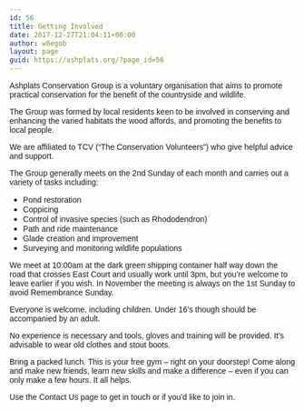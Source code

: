 ```yaml
---
id: 56
title: Getting Involved
date: 2017-12-27T21:04:11+00:00
author: w8egob
layout: page
guid: https://ashplats.org/?page_id=56
---
```

<div class="entry-content">
  <p>
    <span style="font-family: helvetica, arial, sans-serif;">Ashplats Conservation Group is a voluntary organisation that aims to promote practical conservation for the benefit of the countryside and wildlife.</span>
  </p>
  
  <p>
    <span style="font-family: helvetica, arial, sans-serif;">The Group was formed by local residents keen to be involved in conserving and enhancing the varied habitats the wood affords, and promoting the benefits to local people.</span>
  </p>
  
  <p>
    <span style="font-family: helvetica, arial, sans-serif;">We are affiliated to TCV (“The Conservation Volunteers”) who give helpful advice and support.</span>
  </p>
  
  <p>
    <span style="font-family: helvetica, arial, sans-serif;">The Group generally meets on the 2nd Sunday of each month and carries out a variety of tasks including:</span>
  </p>
  
  <ul>
    <li>
      <span style="font-family: helvetica, arial, sans-serif;">Pond restoration</span>
    </li>
    <li>
      <span style="font-family: helvetica, arial, sans-serif;">Coppicing</span>
    </li>
    <li>
      <span style="font-family: helvetica, arial, sans-serif;">Control of invasive species (such as Rhododendron)</span>
    </li>
    <li>
      <span style="font-family: helvetica, arial, sans-serif;">Path and ride maintenance</span>
    </li>
    <li>
      <span style="font-family: helvetica, arial, sans-serif;">Glade creation and improvement</span>
    </li>
    <li>
      <span style="font-family: helvetica, arial, sans-serif;">Surveying and monitoring wildlife populations</span>
    </li>
  </ul>
  
  <p>
    <span style="font-family: helvetica, arial, sans-serif;">We meet at 10:00am at the dark green shipping container half way down the road that crosses East Court and usually work until 3pm, but you’re welcome to leave earlier if you wish. In November the meeting is always on the 1st Sunday to avoid Remembrance Sunday.</span>
  </p>
  
  <p>
    <span style="font-family: helvetica, arial, sans-serif;">Everyone is welcome, including children. Under 16’s though should be accompanied by an adult.</span>
  </p>
  
  <p>
    <span style="font-family: helvetica, arial, sans-serif;">No experience is necessary and tools, gloves and training will be provided. It’s advisable to wear old clothes and stout boots.</span>
  </p>
  
  <p>
    <span style="font-family: helvetica, arial, sans-serif;">Bring a packed lunch. This is your free gym – right on your doorstep! Come along and make new friends, learn new skills and make a difference – even if you can only make a few hours. It all helps.</span>
  </p>
  
  <p>
    <span style="font-family: helvetica, arial, sans-serif;">Use the Contact Us page to get in touch or if you’d like to join in.</span>
  </p>
</div>